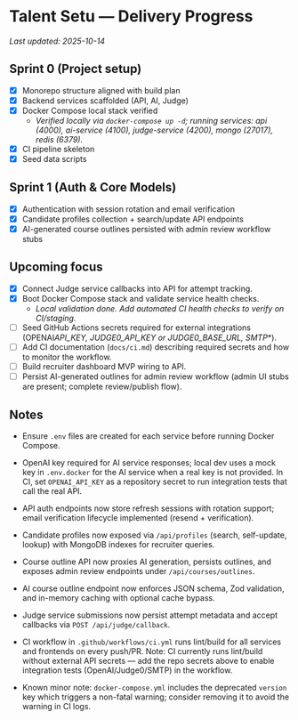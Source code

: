 # Talent Setu — Delivery Progress

_Last updated: 2025-10-14_

## Sprint 0 (Project setup)

- [x] Monorepo structure aligned with build plan
- [x] Backend services scaffolded (API, AI, Judge)
- [x] Docker Compose local stack verified
  - _Verified locally via `docker-compose up -d`; running services: api (4000), ai-service (4100), judge-service (4200), mongo (27017), redis (6379)._
- [x] CI pipeline skeleton
- [x] Seed data scripts

## Sprint 1 (Auth & Core Models)

- [x] Authentication with session rotation and email verification
- [x] Candidate profiles collection + search/update API endpoints
- [x] AI-generated course outlines persisted with admin review workflow stubs

## Upcoming focus

- [x] Connect Judge service callbacks into API for attempt tracking.
- [x] Boot Docker Compose stack and validate service health checks.
  - _Local validation done. Add automated CI health checks to verify on CI/staging._
- [ ] Seed GitHub Actions secrets required for external integrations (OPENAI*API_KEY, JUDGE0_API_KEY or JUDGE0_BASE_URL, SMTP*\*).
- [ ] Add CI documentation (`docs/ci.md`) describing required secrets and how to monitor the workflow.
- [ ] Build recruiter dashboard MVP wiring to API.
- [ ] Persist AI-generated outlines for admin review workflow (admin UI stubs are present; complete review/publish flow).

## Notes

- Ensure `.env` files are created for each service before running Docker Compose.
- OpenAI key required for AI service responses; local dev uses a mock key in `.env.docker` for the AI service when a real key is not provided. In CI, set `OPENAI_API_KEY` as a repository secret to run integration tests that call the real API.
- API auth endpoints now store refresh sessions with rotation support; email verification lifecycle implemented (resend + verification).
- Candidate profiles now exposed via `/api/profiles` (search, self-update, lookup) with MongoDB indexes for recruiter queries.
- Course outline API now proxies AI generation, persists outlines, and exposes admin review endpoints under `/api/courses/outlines`.
- AI course outline endpoint now enforces JSON schema, Zod validation, and in-memory caching with optional cache bypass.
- Judge service submissions now persist attempt metadata and accept callbacks via `POST /api/judge/callback`.
- CI workflow in `.github/workflows/ci.yml` runs lint/build for all services and frontends on every push/PR. Note: CI currently runs lint/build without external API secrets — add the repo secrets above to enable integration tests (OpenAI/Judge0/SMTP) in the workflow.

- Known minor note: `docker-compose.yml` includes the deprecated `version` key which triggers a non-fatal warning; consider removing it to avoid the warning in CI logs.
